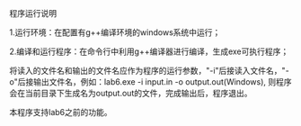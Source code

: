 程序运行说明

1.运行环境：在配置有g++编译环境的windows系统中运行；

2.编译和运行程序：在命令行中利用g++编译器进行编译，生成exe可执行程序；

将读入的文件名和输出的文件名应作为程序的运行参数，"-i"后接读入文件名，"-o"后接输出文件名，例如：lab6.exe -i input.in -o output.out(Windows), 则程序会在当前目录下生成名为output.out的文件，完成输出后，程序退出。

本程序支持lab6之前的功能。

